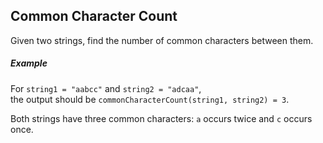 Common Character Count
-----

Given two strings, find the number of common characters between them.

##### Example

For `string1 = "aabcc"` and `string2 = "adcaa"`, <br>the output should be `commonCharacterCount(string1, string2) = 3`.

Both strings have three common characters: `a` occurs twice and `c` occurs once.
